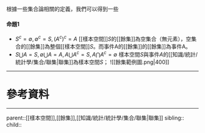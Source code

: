 根據一些集合論相關的定義，我們可以得到一些

#### 命題1
- $S^c=\emptyset,\emptyset^c=S,(A^c)^c=A$
[[樣本空間]]$S$的[[餘集]]為空集合（無元素），空集合的[[餘集]]為整個[[樣本空間]]$S$。而事件A的[[餘集]]的[[餘集]]為事件A。
- $S\bigcup A=S,\emptyset\bigcup A=A,A\bigcup A^c=S,A\bigcap A^c=\emptyset$
樣本空間$S$與事件$A$的[[知識/統計/統計學/集合/聯集|聯集]]為樣本空間$S$；
![[餘集範例圖.png|400]]

- - -
# 參考資料

- - -
parent::[[樣本空間]],[[餘集]],[[知識/統計/統計學/集合/聯集|聯集]]
sibling::
child::